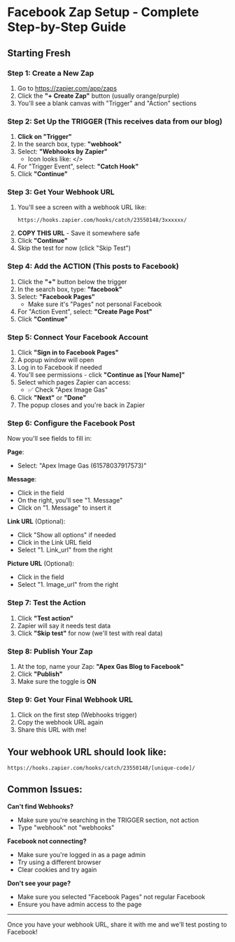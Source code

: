 # Facebook Zap Setup - Complete Step-by-Step Guide

## Starting Fresh

### Step 1: Create a New Zap
1. Go to https://zapier.com/app/zaps
2. Click the **"+ Create Zap"** button (usually orange/purple)
3. You'll see a blank canvas with "Trigger" and "Action" sections

### Step 2: Set Up the TRIGGER (This receives data from our blog)

1. **Click on "Trigger"**
2. In the search box, type: **"webhook"**
3. Select: **"Webhooks by Zapier"**
   - Icon looks like: </> 
4. For "Trigger Event", select: **"Catch Hook"**
5. Click **"Continue"**

### Step 3: Get Your Webhook URL

1. You'll see a screen with a webhook URL like:
   ```
   https://hooks.zapier.com/hooks/catch/23550148/3xxxxxx/
   ```
2. **COPY THIS URL** - Save it somewhere safe
3. Click **"Continue"**
4. Skip the test for now (click "Skip Test")

### Step 4: Add the ACTION (This posts to Facebook)

1. Click the **"+"** button below the trigger
2. In the search box, type: **"facebook"**
3. Select: **"Facebook Pages"**
   - Make sure it's "Pages" not personal Facebook
4. For "Action Event", select: **"Create Page Post"**
5. Click **"Continue"**

### Step 5: Connect Your Facebook Account

1. Click **"Sign in to Facebook Pages"**
2. A popup window will open
3. Log in to Facebook if needed
4. You'll see permissions - click **"Continue as [Your Name]"**
5. Select which pages Zapier can access:
   - ✅ Check "Apex Image Gas"
6. Click **"Next"** or **"Done"**
7. The popup closes and you're back in Zapier

### Step 6: Configure the Facebook Post

Now you'll see fields to fill in:

**Page**:
- Select: "Apex Image Gas (61578037917573)"

**Message**:
- Click in the field
- On the right, you'll see "1. Message"
- Click on "1. Message" to insert it

**Link URL** (Optional):
- Click "Show all options" if needed
- Click in the Link URL field
- Select "1. Link_url" from the right

**Picture URL** (Optional):
- Click in the field
- Select "1. Image_url" from the right

### Step 7: Test the Action

1. Click **"Test action"**
2. Zapier will say it needs test data
3. Click **"Skip test"** for now (we'll test with real data)

### Step 8: Publish Your Zap

1. At the top, name your Zap: **"Apex Gas Blog to Facebook"**
2. Click **"Publish"**
3. Make sure the toggle is **ON**

### Step 9: Get Your Final Webhook URL

1. Click on the first step (Webhooks trigger)
2. Copy the webhook URL again
3. Share this URL with me!

## Your webhook URL should look like:
```
https://hooks.zapier.com/hooks/catch/23550148/[unique-code]/
```

## Common Issues:

**Can't find Webhooks?**
- Make sure you're searching in the TRIGGER section, not action
- Type "webhook" not "webhooks"

**Facebook not connecting?**
- Make sure you're logged in as a page admin
- Try using a different browser
- Clear cookies and try again

**Don't see your page?**
- Make sure you selected "Facebook Pages" not regular Facebook
- Ensure you have admin access to the page

---

Once you have your webhook URL, share it with me and we'll test posting to Facebook!